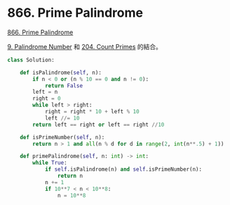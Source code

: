 # 866. Prime Palindrome

[866. Prime Palindrome](https://leetcode.com/problems/prime-palindrome/)

[9. Palindrome Number](9.-palindrome-number.md) 和 [204. Count Primes](../../problems/math/count-primes.md) 的結合。

```python
class Solution:

    def isPalindrome(self, n):
        if n < 0 or (n % 10 == 0 and n != 0):
            return False
        left = n
        right = 0
        while left > right:
            right = right * 10 + left % 10
            left //= 10
        return left == right or left == right //10

    def isPrimeNumber(self, n):
        return n > 1 and all(n % d for d in range(2, int(n**.5) + 1))

    def primePalindrome(self, n: int) -> int:
        while True:
            if self.isPalindrome(n) and self.isPrimeNumber(n):
                return n
            n += 1
            if 10**7 < n < 10**8:
                n = 10**8
```

